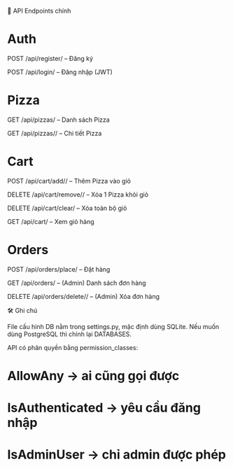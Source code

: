 🔑 API Endpoints chính

# Auth

POST /api/register/ – Đăng ký

POST /api/login/ – Đăng nhập (JWT)

# Pizza

GET /api/pizzas/ – Danh sách Pizza

GET /api/pizzas/<id>/ – Chi tiết Pizza

# Cart

POST /api/cart/add/<id>/ – Thêm Pizza vào giỏ

DELETE /api/cart/remove/<id>/ – Xóa 1 Pizza khỏi giỏ

DELETE /api/cart/clear/ – Xóa toàn bộ giỏ

GET /api/cart/ – Xem giỏ hàng

# Orders

POST /api/orders/place/ – Đặt hàng

GET /api/orders/ – (Admin) Danh sách đơn hàng

DELETE /api/orders/delete/<id>/ – (Admin) Xóa đơn hàng

🛠️ Ghi chú

File cấu hình DB nằm trong settings.py, mặc định dùng SQLite. Nếu muốn dùng PostgreSQL thì chỉnh lại DATABASES.

API có phân quyền bằng permission_classes:

# AllowAny → ai cũng gọi được

# IsAuthenticated → yêu cầu đăng nhập

# IsAdminUser → chỉ admin được phép
